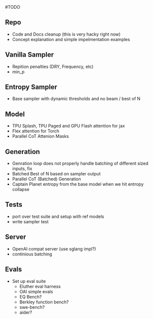 #TODO

## Repo
 - Code and Docs cleanup (this is very hacky right now)
 - Concept explanation and simple impelmentation examples

## Vanilla Sampler
 - Repition penalties (DRY, Frequency, etc)
 - min_p

## Entropy Sampler
 - Base sampler with dynamic thresholds and no beam / best of N

## Model
 - TPU Splash, TPU Paged and GPU Flash attention for jax
 - Flex attention for Torch
 - Parallel CoT Attenion Masks

## Generation
 - Genration loop does not properly handle batching of different sized inputs, fix
 - Batched Best of N based on sampler output
 - Parallel CoT (Batched) Generation
 - Captain Planet entropy from the base model when we hit entropy collapse

## Tests
 - port over test suite and setup with ref models
 - write sampler test

## Server
 - OpenAI compat server (use sglang impl?)
 - continious batching

## Evals
 - Set up eval suite
   - Eluther eval harness
   - OAI simple evals
   - EQ Bench?
   - Berkley function bench?
   - swe-bench?
   - aider?